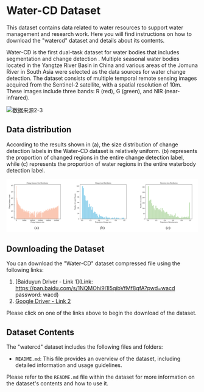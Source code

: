 # Water-CD Dataset

This dataset contains data related to water resources to support water management and research work. Here you will find instructions on how to download the "watercd" dataset and details about its contents.

Water-CD is the first dual-task dataset for water bodies that includes segmentation and change detection . Multiple seasonal water bodies located in the Yangtze River Basin in China and various areas of the Jomuna River in South Asia were selected as the data sources for water change detection. The dataset consists of multiple temporal remote sensing images acquired from the Sentinel-2 satellite, with a spatial resolution of 10m. These images include three bands: R (red), G (green), and NIR (near-infrared).

![数据来源2-3](pic/pic2.png)

## Data distribution

According to the results shown in (a), the size distribution of change
detection labels in the Water-CD dataset is relatively uniform. (b) represents the proportion of changed regions in the entire change detection label, while (c) represents the proportion of water regions in the entire waterbody detection label.

![分布](pic/pic1.png)

## Downloading the Dataset

You can download the "Water-CD" dataset compressed file using the following links:

1. [Baiduyun Driver - Link 1](Link: https://pan.baidu.com/s/1NQMOhi9I1I5qibVfMf8qfA?pwd=wacd password: wacd)
2. [Google Driver - Link 2](https://drive.google.com/file/d/1XsfgzLKR3xulP47FHaVTCyWoaRQtxahQ/view?usp=drive_link)

Please click on one of the links above to begin the download of the dataset.

## Dataset Contents

The "watercd" dataset includes the following files and folders:

- `README.md`: This file provides an overview of the dataset, including detailed information and usage guidelines.

Please refer to the `README.md` file within the dataset for more information on the dataset's contents and how to use it.



